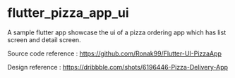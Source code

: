 # flutter_pizza_app_ui

A sample flutter app showcase the ui of a pizza ordering app which has list screen and detail screen.

Source code reference : https://github.com/Ronak99/Flutter-UI-PizzaApp

Design reference : https://dribbble.com/shots/6196446-Pizza-Delivery-App

